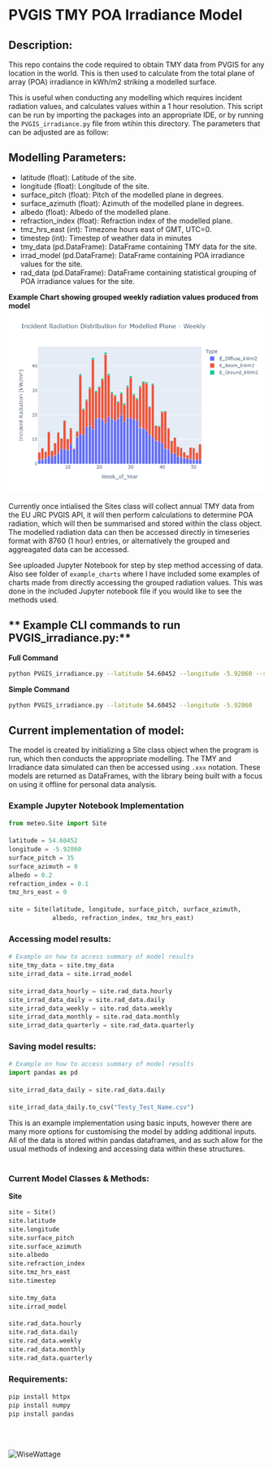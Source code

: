 # PVGIS TMY POA Irradiance Model
## Description:
This repo contains the code required to obtain TMY data from PVGIS for any location in the world. This is then used to calculate from the total plane of array (POA) irradiance in kWh/m2 striking a modelled surface. 

This is useful when conducting any modelling which requires incident radiation values, and calculates values within a 1 hour resolution. This script can be run by importing the packages into an appropriate IDE, or by running the `PVGIS_irradiance.py` file from wtihin this directory. The parameters that can be adjusted are as follow:


## **Modelling Parameters:**
- latitude (float): Latitude of the site.
- longitude (float): Longitude of the site.
- surface_pitch (float): Pitch of the modelled plane in degrees.
- surface_azimuth (float): Azimuth of the modelled plane in degrees.
- albedo (float): Albedo of the modelled plane.
- refraction_index (float): Refraction index of the modelled plane.
- tmz_hrs_east (int): Timezone hours east of GMT, UTC=0.
- timestep (int): Timestep of weather data in minutes
- tmy_data (pd.DataFrame): DataFrame containing TMY data for the site.
- irrad_model (pd.DataFrame): DataFrame containing POA irradiance values for the site.
- rad_data (pd.DataFrame): DataFrame containing statistical grouping of POA irradiance values for the site.

**Example Chart showing grouped weekly radiation values produced from model**
![alt text](<example_charts/weekly_bar_grouped_radiation.png>)

Currently once intialised the Sites class will collect annual TMY data from the EU JRC PVGIS API, it will then perform calculations to determine POA radiation, which will then be summarised and stored within the class object. The modelled radiation data can then be accessed directly in timeseries format with 8760 (1 hour) entries, or alternatively the grouped and aggreagated data can be accessed.

See uploaded Jupyter Notebook for step by step method accessing of data. Also see folder of `example_charts` where I have included some examples of charts made from directly accessing the grouped radiation values. This was done in the included Jupyter notebook file if you would like to see the methods used.




## ** Example CLI commands to run PVGIS_irradiance.py:**

**Full Command**
```bash
python PVGIS_irradiance.py --latitude 54.60452 --longitude -5.92860 --surface_pitch 35 --surface_azimuth 0 --albedo 0.2 --refraction_index 0.1
```
**Simple Command**
```bash
python PVGIS_irradiance.py --latitude 54.60452 --longitude -5.92860
```

## **Current implementation of model:**

The model is created by initializing a Site class object when the program is run, which then conducts the appropriate modelling. The TMY and Irradiance data simulated can then be accessed using `.xxx` notation. These models are returned as DataFrames, with the library being built with a focus on using it offline for personal data analysis.
<br>


### **Example Jupyter Notebook Implementation**
```python
from meteo.Site import Site

latitude = 54.60452
longitude = -5.92860
surface_pitch = 35
surface_azimuth = 0
albedo = 0.2
refraction_index = 0.1
tmz_hrs_east = 0

site = Site(latitude, longitude, surface_pitch, surface_azimuth, 
            albedo, refraction_index, tmz_hrs_east)
```

### **Accessing model results:**
```python
# Example on how to access summary of model results
site_tmy_data = site.tmy_data
site_irrad_data = site.irrad_model

site_irrad_data_hourly = site.rad_data.hourly
site_irrad_data_daily = site.rad_data.daily
site_irrad_data_weekly = site.rad_data.weekly
site_irrad_data_monthly = site.rad_data.monthly
site_irrad_data_quarterly = site.rad_data.quarterly
```

### **Saving model results:**
```python
# Example on how to access summary of model results
import pandas as pd

site_irrad_data_daily = site.rad_data.daily

site_irrad_data_daily.to_csv("Testy_Test_Name.csv")
```

This is an example implementation using basic inputs, however there are many more options for customising the model by adding additional inputs. All of the data is stored within pandas dataframes, and as such allow for the usual methods of indexing and accessing data within these structures.
<br><br>

### **Current Model Classes & Methods:**

**Site**
```python
site = Site()
site.latitude
site.longitude
site.surface_pitch
site.surface_azimuth
site.albedo
site.refraction_index
site.tmz_hrs_east
site.timestep

site.tmy_data
site.irrad_model

site.rad_data.hourly
site.rad_data.daily
site.rad_data.weekly
site.rad_data.monthly
site.rad_data.quarterly
```

### **Requirements:**

```python
pip install httpx
pip install numpy
pip install pandas
```

<br><br>

![WiseWattage](https://i.imgur.com/Y7oMz2Y.png)